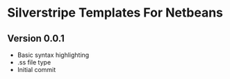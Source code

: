 Silverstripe Templates For Netbeans
=============

## Version 0.0.1
 * Basic syntax highlighting
 * .ss file type
 * Initial commit
